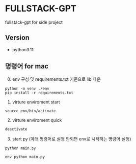 # FULLSTACK-GPT

fullstack-gpt for side project

## Version

-   python3.11

## 명령어 for mac

0. env 구성 및 requirements.txt 기준으로 lib 다운

```
python -m venv ./env
pip install -r requirements.txt
```

1. virture enviroment start

```
source env/bin/activate
```

2. virture enviroment quick

```
deactivate
```

3. start py (아래 명령어로 실행 안되면 env로 시작하는 명령어 실행)

```
python main.py
```

```
env python main.py
```

